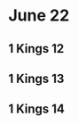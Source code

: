 # June 22

## 1 Kings 12

<!--@include: ../../../bibles/lightscape/1-kings/12.md{3,}-->

## 1 Kings 13

<!--@include: ../../../bibles/lightscape/1-kings/13.md{3,}-->

## 1 Kings 14

<!--@include: ../../../bibles/lightscape/1-kings/14.md{3,}-->